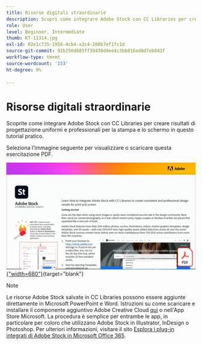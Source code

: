 ```yaml
---
title: Risorse digitali straordinarie
description: Scopri come integrare Adobe Stock con CC Libraries per creare risultati di progettazione uniformi e professionali per la stampa e lo schermo in questo tutorial pratico
role: User
level: Beginner, Intermediate
thumb: KT-11314.jpg
exl-id: 02e1c735-1956-4cb4-a3c4-200b7ef1fc1d
source-git-commit: 92b250d685ff39430d4ee4c3bb816ed8d7eb043f
workflow-type: tm+mt
source-wordcount: '153'
ht-degree: 0%

---
```


# Risorse digitali straordinarie

Scoprite come integrare Adobe Stock con CC Libraries per creare risultati di progettazione uniformi e professionali per la stampa e lo schermo in questo tutorial pratico.

Seleziona l’immagine seguente per visualizzare o scaricare questa esercitazione PDF.

[![Immagine della prima pagina dell’esercitazione](assets/Stunningdigitalassets.png){&quot;width=680&quot;}](assets/Stunning-Digital-Assets.pdf){target="blank"}

>[!NOTE]
>
>Le risorse Adobe Stock salvate in CC Libraries possono essere aggiunte direttamente in Microsoft PowerPoint e Word. Istruzioni su come scaricare e installare il componente aggiuntivo Adobe Creative Cloud [qui](https://helpx.adobe.com/creative-cloud/help/libraries-addin-microsoft-office.html) o nell&#39;App Store Microsoft. La procedura è semplice per entrambe le app, in particolare per coloro che utilizzano Adobe Stock in Illustrator, InDesign o Photoshop. Per ulteriori informazioni, visitare il sito [Esplora i plug-in integrati di Adobe Stock in Microsoft Office 365](https://helpx.adobe.com/stock/help/microsoft-office-plug-ins.html).
